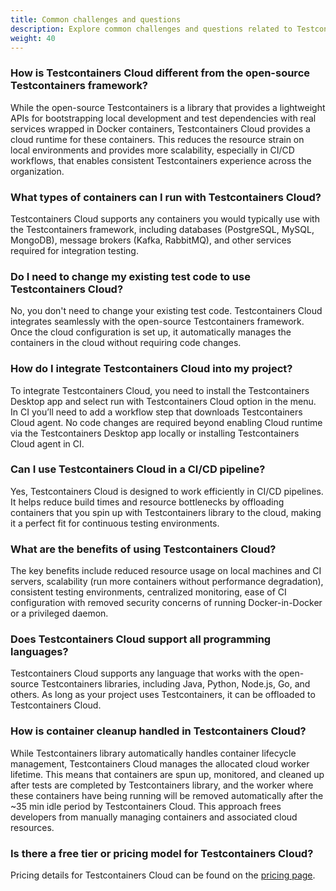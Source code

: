 ```yaml
---
title: Common challenges and questions
description: Explore common challenges and questions related to Testcontainers Cloud by Docker.
weight: 40
---
```


<!-- vale Docker.HeadingLength = NO -->

### How is Testcontainers Cloud different from the open-source Testcontainers framework?

While the open-source Testcontainers is a library that provides a lightweight APIs for bootstrapping local development and test dependencies with real services wrapped in Docker containers, Testcontainers Cloud provides a cloud runtime for these containers. This reduces the resource strain on local environments and provides more scalability, especially in CI/CD workflows, that enables consistent Testcontainers experience across the organization.

### What types of containers can I run with Testcontainers Cloud?

Testcontainers Cloud supports any containers you would typically use with the Testcontainers framework, including databases (PostgreSQL, MySQL, MongoDB), message brokers (Kafka, RabbitMQ), and other services required for integration testing.

### Do I need to change my existing test code to use Testcontainers Cloud?

No, you don't need to change your existing test code. Testcontainers Cloud integrates seamlessly with the open-source Testcontainers framework. Once the cloud configuration is set up, it automatically manages the containers in the cloud without requiring code changes.

### How do I integrate Testcontainers Cloud into my project?

To integrate Testcontainers Cloud, you need to install the Testcontainers Desktop app and select run with Testcontainers Cloud option in the menu. In CI you’ll need to add a workflow step that downloads Testcontainers Cloud agent. No code changes are required beyond enabling Cloud runtime via the Testcontainers Desktop app locally or installing Testcontainers Cloud agent in CI.

### Can I use Testcontainers Cloud in a CI/CD pipeline?

Yes, Testcontainers Cloud is designed to work efficiently in CI/CD pipelines. It helps reduce build times and resource bottlenecks by offloading containers that you spin up with Testcontainers library to the cloud, making it a perfect fit for continuous testing environments.

### What are the benefits of using Testcontainers Cloud?

The key benefits include reduced resource usage on local machines and CI servers, scalability (run more containers without performance degradation), consistent testing environments, centralized monitoring, ease of CI configuration with removed security concerns of running Docker-in-Docker or a privileged daemon.

### Does Testcontainers Cloud support all programming languages?

Testcontainers Cloud supports any language that works with the open-source Testcontainers libraries, including Java, Python, Node.js, Go, and others. As long as your project uses Testcontainers, it can be offloaded to Testcontainers Cloud.

### How is container cleanup handled in Testcontainers Cloud?

While Testcontainers library automatically handles container lifecycle management, Testcontainers Cloud manages the allocated cloud worker lifetime. This means that containers are spun up, monitored, and cleaned up after tests are completed by Testcontainers library, and the worker where these containers have being running will be removed automatically after the ~35 min idle period by Testcontainers Cloud. This approach frees developers from manually managing containers and associated cloud resources. 

### Is there a free tier or pricing model for Testcontainers Cloud?

Pricing details for Testcontainers Cloud can be found on the [pricing page](https://testcontainers.com/cloud/pricing/).
